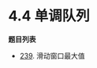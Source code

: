 # 4.4 单调队列

**题目列表**

- [239](https://leetcode.cn/problems/sliding-window-maximum/description/). 滑动窗口最大值
